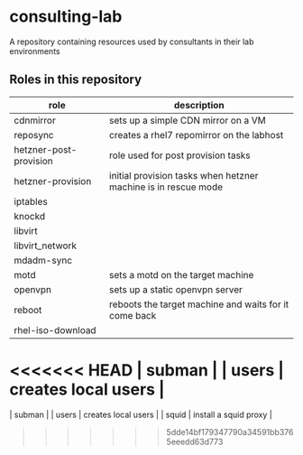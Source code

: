 # consulting-lab
A repository containing resources used by consultants in their lab environments

## Roles in this repository

| role                   | description                                                    |
| ---------------------- | -------------------------------------------------------------- |
| cdnmirror              | sets up a simple CDN mirror on a VM                            |
| reposync               | creates a rhel7 repomirror on the labhost                      |
| hetzner-post-provision | role used for post provision tasks                             |
| hetzner-provision      | initial provision tasks when hetzner machine is in rescue mode |
| iptables               |
| knockd                 | 
| libvirt                |
| libvirt_network        |
| mdadm-sync             |
| motd                   | sets a motd on the target machine                              |
| openvpn                | sets up a static openvpn server                                |
| reboot                 | reboots the target machine and waits for it come back          |
| rhel-iso-download      |
<<<<<<< HEAD
| subman                 | 
| users                  | creates local users                                            |
=======
| subman                 |
| users                  | creates local users                                            |
| squid                  | install a squid proxy                                          |
>>>>>>> 5dde14bf179347790a34591bb3765eeedd63d773
